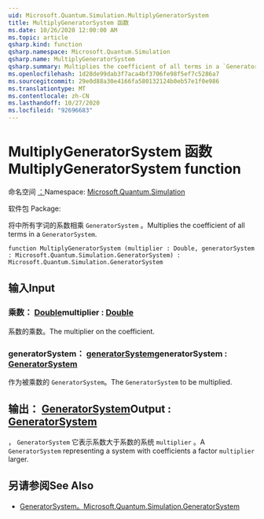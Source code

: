 ```yaml
---
uid: Microsoft.Quantum.Simulation.MultiplyGeneratorSystem
title: MultiplyGeneratorSystem 函数
ms.date: 10/26/2020 12:00:00 AM
ms.topic: article
qsharp.kind: function
qsharp.namespace: Microsoft.Quantum.Simulation
qsharp.name: MultiplyGeneratorSystem
qsharp.summary: Multiplies the coefficient of all terms in a `GeneratorSystem`.
ms.openlocfilehash: 1d28de99dab3f7aca4bf3706fe98f5ef7c5286a7
ms.sourcegitcommit: 29e0d88a30e4166fa580132124b0eb57e1f0e986
ms.translationtype: MT
ms.contentlocale: zh-CN
ms.lasthandoff: 10/27/2020
ms.locfileid: "92696683"
---
```

# <a name="multiplygeneratorsystem-function"></a><span data-ttu-id="361a3-102">MultiplyGeneratorSystem 函数</span><span class="sxs-lookup"><span data-stu-id="361a3-102">MultiplyGeneratorSystem function</span></span>

<span data-ttu-id="361a3-103">命名空间 [：](xref:Microsoft.Quantum.Simulation)</span><span class="sxs-lookup"><span data-stu-id="361a3-103">Namespace: [Microsoft.Quantum.Simulation](xref:Microsoft.Quantum.Simulation)</span></span>

<span data-ttu-id="361a3-104">软件包 [](https://nuget.org/packages/)</span><span class="sxs-lookup"><span data-stu-id="361a3-104">Package: [](https://nuget.org/packages/)</span></span>


<span data-ttu-id="361a3-105">将中所有字词的系数相乘 `GeneratorSystem` 。</span><span class="sxs-lookup"><span data-stu-id="361a3-105">Multiplies the coefficient of all terms in a `GeneratorSystem`.</span></span>

```qsharp
function MultiplyGeneratorSystem (multiplier : Double, generatorSystem : Microsoft.Quantum.Simulation.GeneratorSystem) : Microsoft.Quantum.Simulation.GeneratorSystem
```


## <a name="input"></a><span data-ttu-id="361a3-106">输入</span><span class="sxs-lookup"><span data-stu-id="361a3-106">Input</span></span>

### <a name="multiplier--double"></a><span data-ttu-id="361a3-107">乘数： [Double](xref:microsoft.quantum.lang-ref.double)</span><span class="sxs-lookup"><span data-stu-id="361a3-107">multiplier : [Double](xref:microsoft.quantum.lang-ref.double)</span></span>

<span data-ttu-id="361a3-108">系数的乘数。</span><span class="sxs-lookup"><span data-stu-id="361a3-108">The multiplier on the coefficient.</span></span>


### <a name="generatorsystem--generatorsystem"></a><span data-ttu-id="361a3-109">generatorSystem： [generatorSystem](xref:Microsoft.Quantum.Simulation.GeneratorSystem)</span><span class="sxs-lookup"><span data-stu-id="361a3-109">generatorSystem : [GeneratorSystem](xref:Microsoft.Quantum.Simulation.GeneratorSystem)</span></span>

<span data-ttu-id="361a3-110">作为被乘数的 `GeneratorSystem`。</span><span class="sxs-lookup"><span data-stu-id="361a3-110">The `GeneratorSystem` to be multiplied.</span></span>



## <a name="output--generatorsystem"></a><span data-ttu-id="361a3-111">输出： [GeneratorSystem](xref:Microsoft.Quantum.Simulation.GeneratorSystem)</span><span class="sxs-lookup"><span data-stu-id="361a3-111">Output : [GeneratorSystem](xref:Microsoft.Quantum.Simulation.GeneratorSystem)</span></span>

<span data-ttu-id="361a3-112">， `GeneratorSystem` 它表示系数大于系数的系统 `multiplier` 。</span><span class="sxs-lookup"><span data-stu-id="361a3-112">A `GeneratorSystem` representing a system with coefficients a factor `multiplier` larger.</span></span>

## <a name="see-also"></a><span data-ttu-id="361a3-113">另请参阅</span><span class="sxs-lookup"><span data-stu-id="361a3-113">See Also</span></span>

- [<span data-ttu-id="361a3-114">GeneratorSystem。</span><span class="sxs-lookup"><span data-stu-id="361a3-114">Microsoft.Quantum.Simulation.GeneratorSystem</span></span>](xref:Microsoft.Quantum.Simulation.GeneratorSystem)